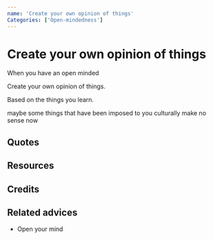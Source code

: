 ```yaml
---
name: 'Create your own opinion of things'
Categories: ['Open-mindedness']
---
```

# Create your own opinion of things

When you have an open minded

Create your own opinion of things. 

Based on the things you learn.

maybe some things that have been imposed to you culturally make no sense now


## Quotes

## Resources

## Credits

## Related advices

- Open your mind

